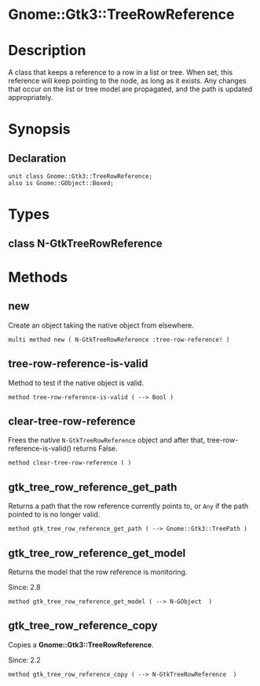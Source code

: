 Gnome::Gtk3::TreeRowReference
=============================

Description
===========

A class that keeps a reference to a row in a list or tree. When set, this reference will keep pointing to the node, as long as it exists. Any changes that occur on the list or tree model are propagated, and the path is updated appropriately.

Synopsis
========

Declaration
-----------

    unit class Gnome::Gtk3::TreeRowReference;
    also is Gnome::GObject::Boxed;

Types
=====

class N-GtkTreeRowReference
---------------------------

Methods
=======

new
---

Create an object taking the native object from elsewhere.

    multi method new ( N-GtkTreeRowReference :tree-row-reference! )

tree-row-reference-is-valid
---------------------------

Method to test if the native object is valid.

    method tree-row-reference-is-valid ( --> Bool )

clear-tree-row-reference
------------------------

Frees the native `N-GtkTreeRowReference` object and after that, tree-row-reference-is-valid() returns False.

    method clear-tree-row-reference ( )

gtk_tree_row_reference_get_path
-------------------------------

Returns a path that the row reference currently points to, or `Any` if the path pointed to is no longer valid.

    method gtk_tree_row_reference_get_path ( --> Gnome::Gtk3::TreePath )

gtk_tree_row_reference_get_model
--------------------------------

Returns the model that the row reference is monitoring.

Since: 2.8

    method gtk_tree_row_reference_get_model ( --> N-GObject  )

gtk_tree_row_reference_copy
---------------------------

Copies a **Gnome::Gtk3::TreeRowReference**.

Since: 2.2

    method gtk_tree_row_reference_copy ( --> N-GtkTreeRowReference  )

